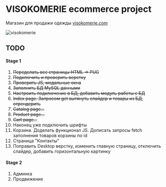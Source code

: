 # VISOKOMERIE ecommerce project

Магазин для продажи одежды [visokomerie.com](https://visokomerie.ru/)

![visokomerie](https://user-images.githubusercontent.com/22370622/173572199-db60551a-badd-48e9-8c48-454f9bd76e64.gif)


## TODO
#### Stage 1         
1. <s>Переделать все страницы HTML -> PUG</s>
2. <s>Подключить и проверить верстку</s>
3. <s>Проверить JS, модальные окна</s>
4. <s>Заполнить БД MySQL данными</s>
5. <s>Настроить подключение в БД, добавить модуль работы с БД</s>
6. <s>Index page. Запросом get вытянуть слайдер и товары из БД, отрендерить</s>
7. <s>Catalog page...</s>
8. <s>Product page...</s>
9. <s>Cart page...</s>
10. Наконец уже подключить шрифты
11. Корзина. Доделать функционал JS. Дописать запросы fetch заполнения товаров корзины по id
12. Страница "Контакты"
13. Поправить Desktop верстку, изменить главную страницу, отключить слайдер, добавить горизонтальную картинку

#### Stage 2 
1. Админка
2. Продвижение
